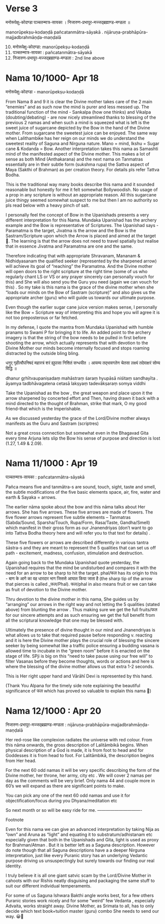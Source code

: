 # Verse 3

मनोरूपेक्षु-कोदण्डा पञ्चतन्मात्र-सायका ।
निजारुण-प्रभापूर-मज्जद्ब्रह्माण्ड-मण्डला ॥

manorūpekṣu-kodaṇḍā pañcatanmātra-sāyakā .
nijāruṇa-prabhāpūra-majjadbrahmāṇḍa-maṇḍalā 

10. मनोरूपेक्षु-कोदण्डा: manorūpekṣu-kodaṇḍā
11. पञ्चतन्मात्र-सायका : pañcatanmātra-sāyakā
12. निजारुण-प्रभापूर-मज्जद्ब्रह्माण्ड-मण्डला : 2nd line above


# Nama 10/1000- Apr 18

मनोरूपेक्षु-कोदण्डा - manorūpekṣu-kodaṇḍā 

From Nama 8 and 9 it is clear the Divine mother takes care of the 2 main “enemies” and as such now the mind is purer and less messed up. The traditional function of the mind - Sankalpa (how one thinks) and Vikalpa (doubting/debating) - are now nicely streamlined thanks to blessing of the previous 2 namas and when such a mind is squeezed what is left is the sweet juice of sugarcane depicted by the Bow in the hand of the Divine mother.  From sugarcane the sweetest juice can be enjoyed. The same way when Lalithambike has her reign on our minds we do understand the sweetest reality of Saguna and Nirguna nature.  Mano = mind, Ikshu = Sugar cane & Kodanda = Bow. Another interpretation takes this nama as Samashti mind of the manifested aspect of the Divine mother.  This makes a lot of sense as both Mind (Anthakarana) and the next nama on Tanmatras essentially are in their subtle form (sukshma rupa) the Sattva aspect of Maya (Sakthi of Brahman) as per creation theory. For details pls refer Tattva Bodha.

This is the traditional way many books describe this nama and it sounded reasonable but honestly for  me it felt somewhat Bollywoodish. No usage of a prop in any scripture is without an appropriate reason. All this sugarcane juice thingy seemed somewhat suspect to me but then I am no authority so pls read below with a heavy pinch of salt. 

I personally feel the concept of Bow in the Upanishads presents a very different interpretation for this Nama.  Mundaka Upanishad has the archery example and the Bow is representative of Scriptures.  The Upanishad says - Paramatma is the target, Jivatma is the arrow and the Bow is the Sastram/Scripture upon which the Arrow is placed and aimed at the target 🎯.  The learning is that the arrow does not need to travel spatially but realise that in essence Jivatma and Paramatma are one and the same. 

Therefore indicating that with appropriate Shravanam, Mananam & Nidhidyasanam the qualified seeker (represented by the sharpened arrow) will achieve its goal of “reaching” the Paramatma.  And the Divine mother will open doors to the right scripture at the right time (some of us who regularly chant LS or VS or any prayer sincerely can personally vouch for this) and She will also send you the Guru you need (again we can vouch for this) . So my take is this nama is the grace of the divine mother when she “loads our minds on the Bow of Sastram (scripture)” and also gives us the appropriate archer (guru) who will guide us towards our ultimate purpose. 

Even though the earlier sugar cane juice version makes sense, I personally like the Bow = Scripture way of interpreting this and hope you will agree it is not too preposterous or far fetched.  

In my defense, I quote the mantra from Mundaka Upanishad with humble pranams to Swami P for bringing it to life.  An added point to the archery imagery is that the string of the bow needs to be pulled in first before shooting the arrow, which actually represents that with devotion to the Divine Mother our minds become internally focused and stops roaming distracted by the outside bling bling. 

धनुर् गृहीत्वौपनिषदं महास्त्रं
शरं ह्युपासा निशितं सन्धयीत ।
आयम्य तद्भावगतेन चेतसा
लक्ष्यं तदेवाक्षरं सोम्य विद्धि ॥ 

dhanur  gṛhītvaupaniṣadaṃ mahāstraṃ
śaraṃ hyupāsā niśitaṃ sandhayīta .
āyamya tadbhāvagatena cetasā
lakṣyaṃ tadevākṣaraṃ somya viddhi 

Take the Upanishad as the bow , the great weapon and place upon it the arrow sharpened by concerted effort and Then, having drawn it back with a mind directed to the thought of Brahman, strike that mark, O my good friend-that which is the Imperishable.

As we discussed yesterday the grace of the Lord/Divine mother always manifests as the Guru and Sastram (scriptres) 

Not a great cross connection but somewhat even in the Bhagavad Gita every time Arjuna lets slip the Bow his sense of purpose and direction is lost (1.27, 1.49 &   2.09).


# Nama 11/1000 :  Apr 19 

पञ्चतन्मात्र-सायका : pañcatanmātra-sāyakā 

Pañca means five and tanmātra-s are sound, touch, sight, taste and smell, the subtle modifications of the five basic elements space, air, fire, water and earth & Sayaka = arrows.

The earlier nāma spoke about the bow and this nāma talks about Her arrows. She has five arrows. These five arrows are made of flowers. The five flower arrows represent five subtle elements – Tanmatras (Sabda/Sound, Sparsha/Touch, Rupa/Form, Rasa/Taste, Gandha/Smell) which manifest in their gross form as our Jnanendriyas (don’t want to go into Tattva Bodha theory here and will refer you to that text for details) .

These five flowers or arrows are described differently in various tantra śāstra-s and they are meant to represent the 5 qualities that can set us off path - excitement, madness, confusion, stimulation and destruction.  

Again going back to the Mundaka Upanishad quote yesterday,  the Upanishad requires that the mind be undisturbed and compares it with the need for an arrow to be sharp to hit the target.  phal/फल has its origin to this - बाण के आगे का वह धारदार भाग जिससे आघात किया जाता है (the sharp tip of the arrow that pierces is called _फल/Phal). फल/phal in also means fruit or we can take as fruit of devotion to the Divine mother. 

Thru devotion to the divine mother in this nama, She guides us by “arranging” our arrows in the right way and not letting the 5 qualities (stated above) from blunting the arrow . Thus making sure we get the full fruits/फल for our sincere attempts and as such ensuring we get the full benefit from all the scriptural knowledge that one may be blessed with. 

Ultimately the presence of divine thought in our mind and Jnanendriyas is what allows us to take that required pause before responding v. reacting and it is here the Divine mother plays the crucial role of blessing the sincere seeker by being somewhat like a traffic police ensuring a budding vasana is allowed time to incubate in the “green room” before it is enacted on the stage of life.  SPji is big on this “need to take pause using our free will” to filter Vasanas before they become thoughts, words or actions and here is where the blessing of the divine mother allows us that extra 1-2 seconds. 

This is Her right upper hand and Vārāhī Devi is represented by this hand.

(Thank You Alpana for the timely side note explaining the beautiful significance of फल which has proved so valuable to explain this nama 🙏)


# Nama 12/1000 : Apr 20

निजारुण-प्रभापूर-मज्जद्ब्रह्माण्ड-मण्डला : nijāruṇa-prabhāpūra-majjadbrahmāṇḍa-maṇḍalā

Her red-rose like complexion radiates the universe with red colour. From this nāma onwards, the gross description of Lalitāmbikā begins. When physical description of a God is made, it is from foot to head and for Goddesses it is from head to foot. For Lalitāmbikā, the description begins from Her head. 

For the next 60 odd namas  it will be very specific describing the form of the Divine mother, her throne, her army, city etc . We will cover 2 namas per day as the comments will be very brief. Only nama 44 and couple more in 60’s we will expand as there are significant points to make. 

You can pick any one of the next 60 odd namas and use it for objectification/focus during you Dhyana/meditation etc 

So next month or so will be easy ride for me. 
——————————-

Footnote 

Even for this nama we can give an advanced interpretation by taking Nija as “own” and Aruna as “light” and equating it to substratum/adhistanam etc especially given that both in the Upanishads and Gita, light is used as proxy for Brahman/Atman . But it is better left as a Saguna description. However do note though that all Saguna descriptions have a a deeper Nirguna interpretation, just like every Puranic story has an underlying Vedantic purpose driving us unsuspectingly but surely towards our finding our real identity. 

I truly believe it is all one giant satvic scam by the Lord/Divine Mother in cahoots with our Rishis neatly disguising and packaging the same stuff to suit our different individual temperaments. 

For some of us Saguna Ishwara Bakthi angle works best, for a few others Puranic stories work nicely and for some “weird” few Vedanta , especially Advaita, works straight away. Divine Mother, as Srimata to all, has to only decide which text book+tuition master (guru) combo She needs to send our way. 😀🙏
